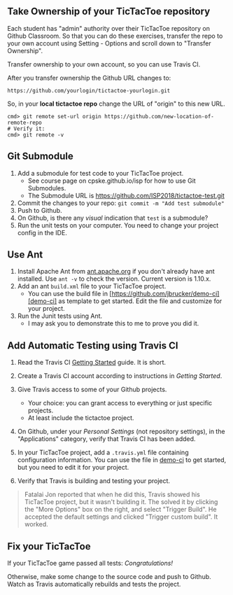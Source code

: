 ## Take Ownership of your TicTacToe repository

Each student has "admin" authority over their TicTacToe repository on Github Classroom.  So that you can do these exercises, transfer the repo to your own account using Setting - Options and scroll down to "Transfer Ownership".  

Transfer ownership to your own account, so you can use Travis CI.

After you transfer ownership the Github URL changes to:
```
https://github.com/yourlogin/tictactoe-yourlogin.git
```
So, in your **local tictactoe repo** change the URL of "origin" to this new URL.
```shell
cmd> git remote set-url origin https://github.com/new-location-of-remote-repo
# Verify it:
cmd> git remote -v
```

## Git Submodule

1. Add a submodule for test code to your TicTacToe project.
   * See course page on cpske.github.io/isp for how to use Git Submodules.
   * The Submodule URL is https://github.com/ISP2018/tictactoe-test.git
2. Commit the changes to your repo: `git commit -m "Add test submodule"`
3. Push to Github.
4. On Github, is there any *visual* indication that `test` is a submodule?
5. Run the unit tests on your computer.  You need to change your project config in the IDE.

## Use Ant

1. Install Apache Ant from [ant.apache.org](https://ant.apache.org) if you don't already have ant installed.  Use `ant -v` to check the version.  Current version is 1.10.x.
2. Add an ant `build.xml` file to your TicTacToe project.
   * You can use the build file in [https://github.com/jbrucker/demo-ci][demo-ci] as template to get started.  Edit the file and customize for your project.
3. Run the Junit tests using Ant.
   * I may ask you to demonstrate this to me to prove you did it.

## Add Automatic Testing using Travis CI

1. Read the Travis CI [Getting Started](https://docs.travis-ci.com/user/getting-started/) guide. It is short.
2. Create a Travis CI account according to instructions in *Getting Started*.
3. Give Travis access to some of your Github projects.
   * Your choice: you can grant access to everything or just specific projects.
   * At least include the tictactoe project.
4. On Github, under your *Personal Settings* (not repository settings), in the "Applications" category, verify that Travis CI has been added.

5. In your TicTacToe project, add a `.travis.yml` file containing configuration information.  You can use the file in [demo-ci][demo-ci] to get started, but you need to edit it for your project.
6. Verify that Travis is building and testing your project.

> Fatalai Jon reported that when he did this, Travis showed his TicTacToe project, but it wasn't building it.
> The solved it by clicking the "More Options" box on the right, and select 
"Trigger Build".
> He accepted the default settings and clicked "Trigger custom build". It worked.

## Fix your TicTacToe

If your TicTacToe game passed all tests: *Congratulations!*

Otherwise, make some change to the source code and push to Github.  Watch as Travis automatically rebuilds and tests the project.

[demo-ci]: https://github.com/jbrucker/demo-ci "Travis CI Sample Project"
